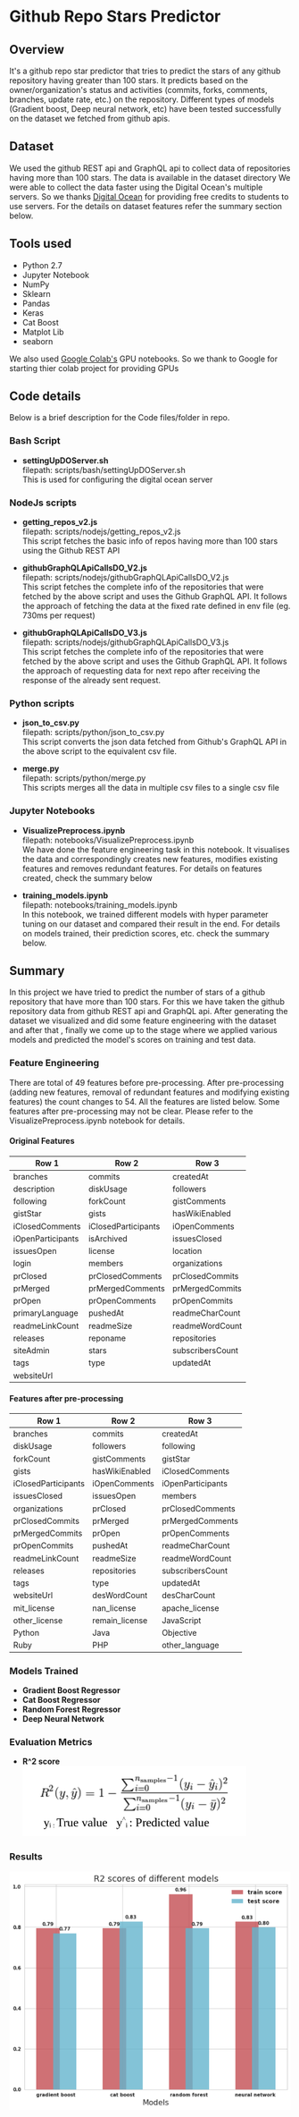 # Github Repo Stars Predictor

## Overview
It's a github repo star predictor that tries to predict the stars of 
any github repository having greater than 100 stars. It predicts based on 
the owner/organization's status and activities (commits, forks, comments, 
branches, update rate, etc.) on the repository. Different types of models 
(Gradient boost, Deep neural network, etc) have been tested successfully 
on the dataset we fetched from github apis.

## Dataset
We used the github REST api and GraphQL api to collect data of repositories
having more than 100 stars. The data is available in the dataset directory
We were able to collect the data faster using the Digital Ocean's multiple 
servers. So we thanks [Digital Ocean](http://digitalocean.com) for providing 
free credits to students to use servers. For the details on dataset features
refer the summary section below.

## Tools used
- Python 2.7
- Jupyter Notebook
- NumPy
- Sklearn
- Pandas
- Keras
- Cat Boost
- Matplot Lib
- seaborn

We also used [Google Colab's](http://colab.research.google.com/) GPU notebooks.
So we thank to Google for starting thier colab project for 
providing GPUs

## Code details
Below is a brief description for the Code files/folder in repo.

### Bash Script
- **settingUpDOServer.sh** <br>
filepath: scripts/bash/settingUpDOServer.sh<br>
This is used for configuring the digital ocean server

### NodeJs scripts
- **getting_repos_v2.js**<br>
filepath: scripts/nodejs/getting_repos_v2.js<br>
This script fetches the basic info of repos having more than 100 stars using the Github REST API

- **githubGraphQLApiCallsDO_V2.js**<br>
filepath: scripts/nodejs/githubGraphQLApiCallsDO_V2.js<br>
This script fetches the complete info of the repositories that were fetched by the above
script and uses the Github GraphQL API. It follows the approach of fetching the data 
at the fixed rate defined in env file (eg. 730ms per request)

- **githubGraphQLApiCallsDO_V3.js**<br>
filepath: scripts/nodejs/githubGraphQLApiCallsDO_V3.js<br>
This script fetches the complete info of the repositories that were fetched by the above
script and uses the Github GraphQL API. It follows the approach of requesting data for 
next repo after receiving the response of the already sent request.

### Python scripts
- **json_to_csv.py**<br>
filepath: scripts/python/json_to_csv.py<br>
This script converts the json data fetched from Github's GraphQL API in the above script to the
equivalent csv file.

- **merge.py**<br>
filepath: scripts/python/merge.py<br>
This scripts merges all the data in multiple csv files to a single csv file

### Jupyter Notebooks
- **VisualizePreprocess.ipynb**<br>
filepath: notebooks/VisualizePreprocess.ipynb<br>
We have done the feature engineering task in this notebook. It visualises the data and correspondingly 
creates new features, modifies existing features and removes redundant features. For details 
on features created, check the summary below

- **training_models.ipynb**<br>
filepath: notebooks/training_models.ipynb<br>
In this notebook, we trained different models with hyper parameter tuning on our dataset and compared their result in the end.
For details on models trained, their prediction scores, etc. check the summary below.

## Summary
In this project we have tried to predict the number of stars 
of a github repository that have more than 100 stars. For this we have
taken the github repository data from github REST api and GraphQL api. 
After generating the dataset we visualized and did some feature engineering 
with the dataset and after that , finally we come up to the stage where we 
applied various models and predicted the model's scores on training and 
test data.

### Feature Engineering
There are total of 49 features before pre-processing. After pre-processing (adding new features, removal of redundant features and
modifying existing features) the count changes to 54. All the features are listed below.
Some features after pre-processing may not be clear. Please refer to the VisualizePreprocess.ipynb notebook for details. 


#### Original Features
Row 1 | Row 2 | Row 3
------------ | ------------- | -------------
branches | commits | createdAt 
description | diskUsage | followers 
following | forkCount | gistComments 
gistStar | gists | hasWikiEnabled 
iClosedComments | iClosedParticipants | iOpenComments 
iOpenParticipants | isArchived | issuesClosed
issuesOpen | license | location 
login | members | organizations 
prClosed | prClosedComments | prClosedCommits
prMerged | prMergedComments | prMergedCommits 
prOpen | prOpenComments | prOpenCommits
primaryLanguage | pushedAt | readmeCharCount 
readmeLinkCount | readmeSize | readmeWordCount 
releases | reponame | repositories
siteAdmin | stars | subscribersCount 
tags | type | updatedAt 
websiteUrl |

#### Features after pre-processing
Row 1 | Row 2 | Row 3
------------ | ------------- | -------------
branches | commits | createdAt 
diskUsage | followers | following
forkCount | gistComments | gistStar
gists | hasWikiEnabled | iClosedComments
iClosedParticipants | iOpenComments | iOpenParticipants
issuesClosed | issuesOpen | members
organizations | prClosed | prClosedComments
prClosedCommits | prMerged | prMergedComments
prMergedCommits | prOpen | prOpenComments
prOpenCommits | pushedAt | readmeCharCount
readmeLinkCount | readmeSize | readmeWordCount
releases | repositories | subscribersCount
tags | type | updatedAt
websiteUrl | desWordCount | desCharCount
mit_license | nan_license | apache_license
other_license | remain_license | JavaScript
Python | Java | Objective
Ruby | PHP | other_language


### Models Trained
- **Gradient Boost Regressor**
- **Cat Boost Regressor**
- **Random Forest Regressor**
- **Deep Neural Network**

### Evaluation Metrics
- **R^2 score**<br>
![R^2 score formula](./images/1.png)

### Results
![Result bar graph of different models](./images/2.png)
